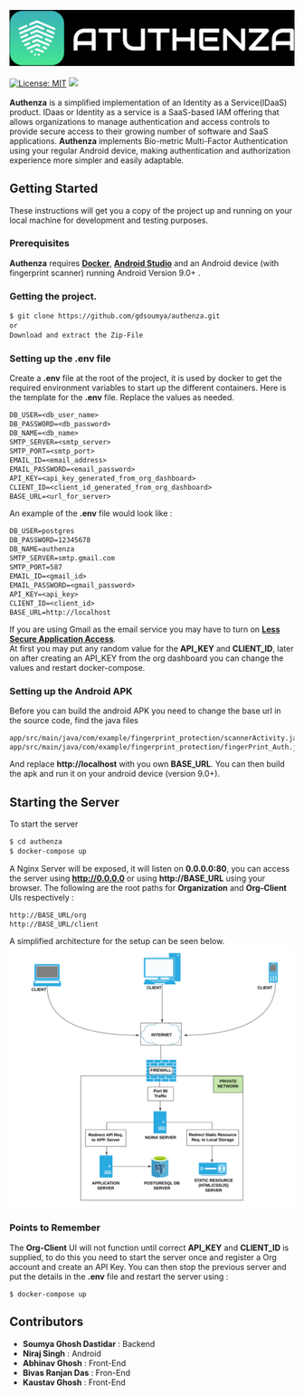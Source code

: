 ![Authenza](https://github.com/gdsoumya/authenza/blob/master/images/authenza.png?raw=true)
<br><br>
[![License: MIT](https://img.shields.io/badge/License-MIT-yellow.svg)](https://opensource.org/licenses/MIT)   <a href='https://github.com/gdsoumya' target='_blank'><img src='https://img.shields.io/github/followers/gdsoumya.svg?label=Folow&style=social'></a>
</a><br><br>
**Authenza** is a simplified implementation of an Identity as a Service(IDaaS) product. IDaas or Identity as a service is a SaaS-based IAM offering that allows organizations to manage authentication and access controls to provide secure access to their growing number of software and SaaS applications. **Authenza** implements Bio-metric Multi-Factor Authentication using your regular Android device, making authentication and authorization experience more simpler and easily adaptable.

## Getting Started
These instructions will get you a copy of the project up and running on your local machine for development and testing purposes.

### Prerequisites

**Authenza** requires [ **Docker**](https://docs.docker.com/), [**Android Studio**](https://developer.android.com/studio) and an Android device (with fingerprint scanner) running Android Version 9.0+ .

### Getting the project.

```sh
$ git clone https://github.com/gdsoumya/authenza.git
or 
Download and extract the Zip-File
```
### Setting up the .env file
Create a **.env** file at the root of the project, it is used by docker to get the required environment variables to start up the different containers. Here is the template for the **.env** file. Replace the values as needed.
```
DB_USER=<db_user_name>
DB_PASSWORD=<db_password>
DB_NAME=<db_name>
SMTP_SERVER=<smtp_server>
SMTP_PORT=<smtp_port>
EMAIL_ID=<email_address>
EMAIL_PASSWORD=<email_password>
API_KEY=<api_key_generated_from_org_dashboard>
CLIENT_ID=<client_id_generated_from_org_dashboard>
BASE_URL=<url_for_server>
```
An example of the **.env** file would look like :
```
DB_USER=postgres
DB_PASSWORD=12345678
DB_NAME=authenza
SMTP_SERVER=smtp.gmail.com
SMTP_PORT=587
EMAIL_ID=<gmail_id>
EMAIL_PASSWORD=<gmail_password>
API_KEY=<api_key>
CLIENT_ID=<client_id>
BASE_URL=http://localhost
```
If you are using Gmail as the email service you may have to turn on [**Less Secure Application Access**](https://support.google.com/accounts/answer/6010255?hl=en).<br>
At first you may put any random value for the **API_KEY** and **CLIENT_ID**, later on after creating an API_KEY from the org dashboard you can change the values and restart docker-compose.
### Setting up the Android APK
Before you can build the android APK you need to change the base url in the source code, find the java files
```
app/src/main/java/com/example/fingerprint_protection/scannerActivity.java
app/src/main/java/com/example/fingerprint_protection/fingerPrint_Auth.java
```
And replace **http://localhost** with you own **BASE_URL**. You can then build the apk and run it on your android device (version 9.0+).
## Starting the Server
To start the server
```sh
$ cd authenza
$ docker-compose up
```
A Nginx Server will be exposed, it will listen on **0.0.0.0:80**, you can access the server using **http://0.0.0.0** or using **http://BASE_URL** using your browser. The following are the root paths for **Organization** and **Org-Client** UIs respectively :
```
http://BASE_URL/org
http://BASE_URL/client
```
A simplified architecture for the setup can be seen below.
![Authenza Deplotment Diagram](https://github.com/gdsoumya/authenza/blob/master/images/deployment.png?raw=true)
### Points to Remember
The **Org-Client** UI will not function until correct **API_KEY** and **CLIENT_ID** is supplied, to do this you need to start the server once and register a Org account and create an API Key. You can then stop the previous server and put the details in the **.env** file and restart the server using :
```
$ docker-compose up
```
## Contributors
-   **Soumya Ghosh Dastidar** : Backend
-   **Niraj Singh** : Android
-   **Abhinav Ghosh** : Front-End
-   **Bivas Ranjan Das** : Fron-End
-   **Kaustav Ghosh** : Front-End
